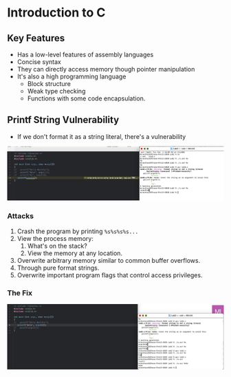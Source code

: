 # Introduction to C

## Key Features

* Has a low-level features of assembly languages
* Concise syntax
* They can directly access memory though pointer manipulation
* It's also a high programming language
  * Block structure
  * Weak type checking
  * Functions with some code encapsulation.

## Printf String Vulnerability

* If we don't format it as a string literal, there's a vulnerability

![](../../../.gitbook/assets/image%20%28259%29.png)

### Attacks

1. Crash the program by printing `%s%s%s%s...`
2. View the process memory:
   1. What's on the stack?
   2. View the memory at any location.
3. Overwrite arbitrary memory similar to common buffer overflows.
4. Through pure format strings.
5. Overwrite important program flags that control access privileges.

### The Fix

![](../../../.gitbook/assets/image%20%28258%29.png)

